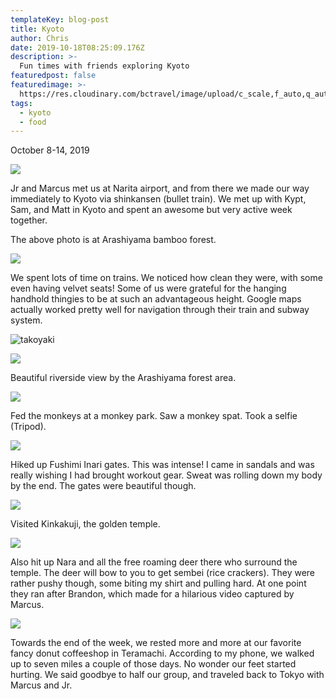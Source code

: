 ```yaml
---
templateKey: blog-post
title: Kyoto
author: Chris
date: 2019-10-18T08:25:09.176Z
description: >-
  Fun times with friends exploring Kyoto
featuredpost: false
featuredimage: >-
  https://res.cloudinary.com/bctravel/image/upload/c_scale,f_auto,q_auto,w_1080/v1575797824/4a8d9e_6c5dfd0f89244bf68d089e29fefda086_mv2_coeyes.webp
tags:
  - kyoto
  - food
---
```

 
October 8-14, 2019

![](https://static.wixstatic.com/media/4a8d9e_6c5dfd0f89244bf68d089e29fefda086~mv2.jpg/v1/fill/w_1480,h_1110,al_c,q_90,usm_0.66_1.00_0.01/4a8d9e_6c5dfd0f89244bf68d089e29fefda086~mv2.jpg)

Jr and Marcus met us at Narita airport, and from there we made our way immediately to Kyoto via shinkansen (bullet train). We met up with Kypt, Sam, and Matt in Kyoto and spent an awesome but very active week together.

The above photo is at Arashiyama bamboo forest.

![](https://static.wixstatic.com/media/4a8d9e_806aee2cc3d6483991aad408b306d84c~mv2.jpg/v1/fill/w_1480,h_1110,al_c,q_90,usm_0.66_1.00_0.01/4a8d9e_806aee2cc3d6483991aad408b306d84c~mv2.jpg)

We spent lots of time on trains. We noticed how clean they were, with some even having velvet seats! Some of us were grateful for the hanging handhold thingies to be at such an advantageous height. Google maps actually worked pretty well for navigation through their train and subway system.

![takoyaki](https://static.wixstatic.com/media/4a8d9e_3287b3a4feca49baba94b3c8f7598a16~mv2.jpeg/v1/fill/w_1125,h_1500,al_c,q_90/4a8d9e_3287b3a4feca49baba94b3c8f7598a16~mv2.jpeg "Tried some takoyaki (fried octopus balls).")

![](https://static.wixstatic.com/media/4a8d9e_6996ee07abe54a4984c52c43818802a1~mv2.jpeg/v1/fill/w_1125,h_1500,al_c,q_90/4a8d9e_6996ee07abe54a4984c52c43818802a1~mv2.jpeg)

Beautiful riverside view by the Arashiyama forest area.

![](https://static.wixstatic.com/media/4a8d9e_71459a687e404c2792a048a7844b26c5~mv2.jpg/v1/fill/w_1480,h_1110,al_c,q_90,usm_0.66_1.00_0.01/4a8d9e_71459a687e404c2792a048a7844b26c5~mv2.jpg)

Fed the monkeys at a monkey park. Saw a monkey spat. Took a selfie (Tripod).

![](https://static.wixstatic.com/media/4a8d9e_9cdb4ff418674a229bbe2ee4fe6f0aa7~mv2.jpg/v1/fill/w_1125,h_1500,al_c,q_90/4a8d9e_9cdb4ff418674a229bbe2ee4fe6f0aa7~mv2.jpg)

Hiked up Fushimi Inari gates. This was intense! I came in sandals and was really wishing I had brought workout gear. Sweat was rolling down my body by the end. The gates were beautiful though.

![](https://static.wixstatic.com/media/4a8d9e_8c511300bbc7484485610d3f9617139b~mv2.jpg/v1/fill/w_1480,h_1110,al_c,q_90,usm_0.66_1.00_0.01/4a8d9e_8c511300bbc7484485610d3f9617139b~mv2.jpg)

Visited Kinkakuji, the golden temple.

![](https://static.wixstatic.com/media/4a8d9e_07e008d41ce549fba9a1cf55bc66b712~mv2.jpeg/v1/fill/w_1480,h_1110,al_c,q_90,usm_0.66_1.00_0.01/4a8d9e_07e008d41ce549fba9a1cf55bc66b712~mv2.jpeg)

Also hit up Nara and all the free roaming deer there who surround the temple. The deer will bow to you to get sembei (rice crackers). They were rather pushy though, some biting my shirt and pulling hard. At one point they ran after Brandon, which made for a hilarious video captured by Marcus.

![](https://static.wixstatic.com/media/4a8d9e_900b80af430f4726b054d79d868ccd21~mv2.jpeg/v1/fill/w_1125,h_1500,al_c,q_90/4a8d9e_900b80af430f4726b054d79d868ccd21~mv2.jpeg)

Towards the end of the week, we rested more and more at our favorite fancy donut coffeeshop in Teramachi. According to my phone, we walked up to seven miles a couple of those days. No wonder our feet started hurting. We said goodbye to half our group, and traveled back to Tokyo with Marcus and Jr.